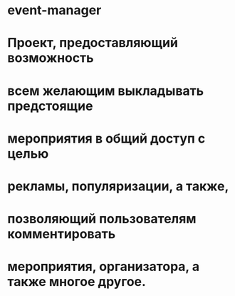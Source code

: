 # event-manager
# Проект, предоставляющий возможность 
# всем желающим выкладывать предстоящие
# мероприятия в общий доступ с целью
# рекламы, популяризации, а также,
# позволяющий пользователям комментировать 
# мероприятия, организатора, а также многое другое.


